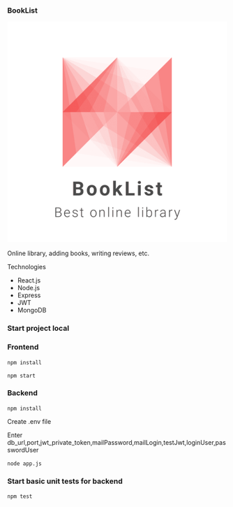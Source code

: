 ### BookList



![](https://github.com/MindBreakerGM/BookList/blob/main/logo.png?raw=true)

Online library, adding books, writing reviews, etc.

Technologies
- React.js
- Node.js
- Express
- JWT
- MongoDB

### Start project local

### Frontend
```
npm install
```

```
npm start
```

### Backend

```
npm install
```
Create .env file

Enter db_url,port,jwt_private_token,mailPassword,mailLogin,testJwt,loginUser,passwordUser

```
node app.js
```
### Start basic unit tests for backend
```
npm test
```




